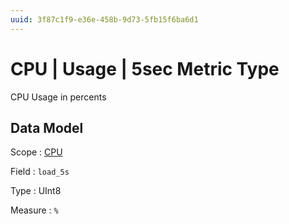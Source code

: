 ```yaml
---
uuid: 3f87c1f9-e36e-458b-9d73-5fb15f6ba6d1
---
```

# CPU | Usage | 5sec Metric Type

CPU Usage in percents

## Data Model

Scope
: [CPU](../../../scopes/cpu.md)

Field
: `load_5s`

Type
: UInt8

Measure
: `%`
